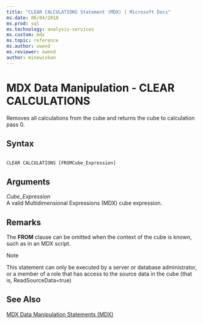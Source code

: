 ```yaml
---
title: "CLEAR CALCULATIONS Statement (MDX) | Microsoft Docs"
ms.date: 06/04/2018
ms.prod: sql
ms.technology: analysis-services
ms.custom: mdx
ms.topic: reference
ms.author: owend
ms.reviewer: owend
author: minewiskan
---
```

# MDX Data Manipulation - CLEAR CALCULATIONS


  Removes all calculations from the cube and returns the cube to calculation pass 0.  
  
## Syntax  
  
```  
  
CLEAR CALCULATIONS [FROMCube_Expression]  
```  
  
## Arguments  
 *Cube_Expression*  
 A valid Multidimensional Expressions (MDX) cube expression.  
  
## Remarks  
 The **FROM** clause can be omitted when the context of the cube is known, such as in an MDX script.  
  
> [!NOTE]  
>  This statement can only be executed by a server or database administrator, or a member of a role that has access to the source data in the cube (that is, ReadSourceData=true)  
  
## See Also  
 [MDX Data Manipulation Statements &#40;MDX&#41;](../mdx/mdx-data-manipulation-statements-mdx.md)  
  
  
